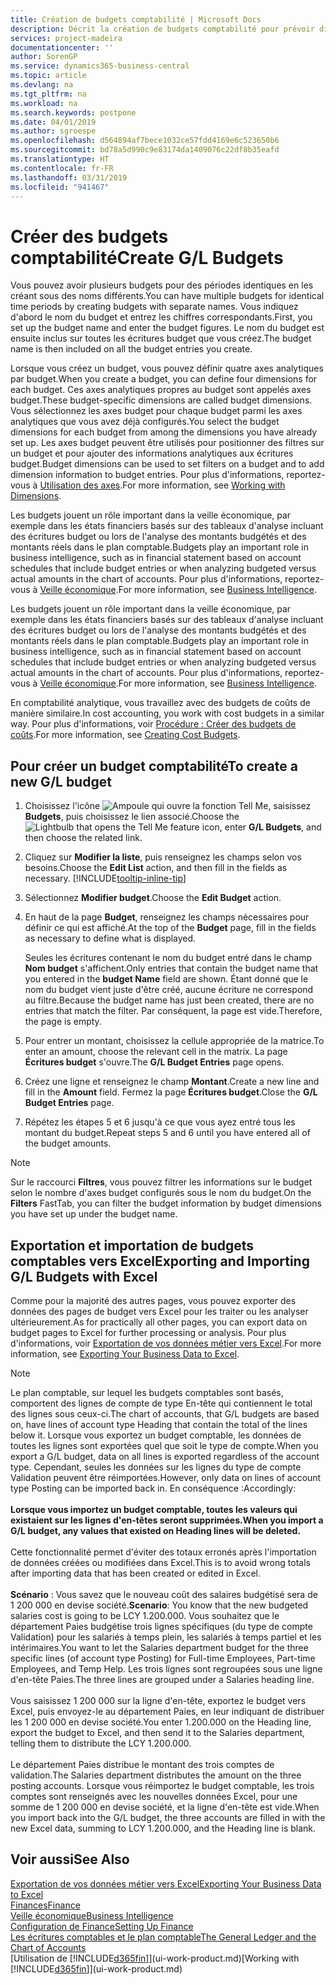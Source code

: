 ```yaml
---
title: Création de budgets comptabilité | Microsoft Docs
description: Décrit la création de budgets comptabilité pour prévoir différentes activités financières et affecter des axes analytiques à des fins de veille économique.
services: project-madeira
documentationcenter: ''
author: SorenGP
ms.service: dynamics365-business-central
ms.topic: article
ms.devlang: na
ms.tgt_pltfrm: na
ms.workload: na
ms.search.keywords: postpone
ms.date: 04/01/2019
ms.author: sgroespe
ms.openlocfilehash: d564894af7bece1032ce57fdd4169e6c523650b6
ms.sourcegitcommit: bd78a5d990c9e83174da1409076c22df8b35eafd
ms.translationtype: HT
ms.contentlocale: fr-FR
ms.lasthandoff: 03/31/2019
ms.locfileid: "941467"
---
```

# <a name="create-gl-budgets"></a><span data-ttu-id="358e7-103">Créer des budgets comptabilité</span><span class="sxs-lookup"><span data-stu-id="358e7-103">Create G/L Budgets</span></span>
<span data-ttu-id="358e7-104">Vous pouvez avoir plusieurs budgets pour des périodes identiques en les créant sous des noms différents.</span><span class="sxs-lookup"><span data-stu-id="358e7-104">You can have multiple budgets for identical time periods by creating budgets with separate names.</span></span> <span data-ttu-id="358e7-105">Vous indiquez d'abord le nom du budget et entrez les chiffres correspondants.</span><span class="sxs-lookup"><span data-stu-id="358e7-105">First, you set up the budget name and enter the budget figures.</span></span> <span data-ttu-id="358e7-106">Le nom du budget est ensuite inclus sur toutes les écritures budget que vous créez.</span><span class="sxs-lookup"><span data-stu-id="358e7-106">The budget name is then included on all the budget entries you create.</span></span>  

 <span data-ttu-id="358e7-107">Lorsque vous créez un budget, vous pouvez définir quatre axes analytiques par budget.</span><span class="sxs-lookup"><span data-stu-id="358e7-107">When you create a budget, you can define four dimensions for each budget.</span></span> <span data-ttu-id="358e7-108">Ces axes analytiques propres au budget sont appelés axes budget.</span><span class="sxs-lookup"><span data-stu-id="358e7-108">These budget-specific dimensions are called budget dimensions.</span></span> <span data-ttu-id="358e7-109">Vous sélectionnez les axes budget pour chaque budget parmi les axes analytiques que vous avez déjà configurés.</span><span class="sxs-lookup"><span data-stu-id="358e7-109">You select the budget dimensions for each budget from among the dimensions you have already set up.</span></span> <span data-ttu-id="358e7-110">Les axes budget peuvent être utilisés pour positionner des filtres sur un budget et pour ajouter des informations analytiques aux écritures budget.</span><span class="sxs-lookup"><span data-stu-id="358e7-110">Budget dimensions can be used to set filters on a budget and to add dimension information to budget entries.</span></span> <span data-ttu-id="358e7-111">Pour plus d'informations, reportez-vous à [Utilisation des axes](finance-dimensions.md).</span><span class="sxs-lookup"><span data-stu-id="358e7-111">For more information, see [Working with Dimensions](finance-dimensions.md).</span></span>

 <span data-ttu-id="358e7-112">Les budgets jouent un rôle important dans la veille économique, par exemple dans les états financiers basés sur des tableaux d'analyse incluant des écritures budget ou lors de l'analyse des montants budgétés et des montants réels dans le plan comptable.</span><span class="sxs-lookup"><span data-stu-id="358e7-112">Budgets play an important role in business intelligence, such as in financial statement based on account schedules that include budget entries or when analyzing budgeted versus actual amounts in the chart of accounts.</span></span> <span data-ttu-id="358e7-113">Pour plus d'informations, reportez-vous à [Veille économique](bi.md).</span><span class="sxs-lookup"><span data-stu-id="358e7-113">For more information, see [Business Intelligence](bi.md).</span></span>

 <span data-ttu-id="358e7-114">Les budgets jouent un rôle important dans la veille économique, par exemple dans les états financiers basés sur des tableaux d'analyse incluant des écritures budget ou lors de l'analyse des montants budgétés et des montants réels dans le plan comptable.</span><span class="sxs-lookup"><span data-stu-id="358e7-114">Budgets play an important role in business intelligence, such as in financial statement based on account schedules that include budget entries or when analyzing budgeted versus actual amounts in the chart of accounts.</span></span> <span data-ttu-id="358e7-115">Pour plus d'informations, reportez-vous à [Veille économique](bi.md).</span><span class="sxs-lookup"><span data-stu-id="358e7-115">For more information, see [Business Intelligence](bi.md).</span></span>

<span data-ttu-id="358e7-116">En comptabilité analytique, vous travaillez avec des budgets de coûts de manière similaire.</span><span class="sxs-lookup"><span data-stu-id="358e7-116">In cost accounting, you work with cost budgets in a similar way.</span></span> <span data-ttu-id="358e7-117">Pour plus d'informations, voir [Procédure : Créer des budgets de coûts](finance-create-cost-budgets.md).</span><span class="sxs-lookup"><span data-stu-id="358e7-117">For more information, see [Creating Cost Budgets](finance-create-cost-budgets.md).</span></span>    

## <a name="to-create-a-new-gl-budget"></a><span data-ttu-id="358e7-118">Pour créer un budget comptabilité</span><span class="sxs-lookup"><span data-stu-id="358e7-118">To create a new G/L budget</span></span>  
1. <span data-ttu-id="358e7-119">Choisissez l'icône ![Ampoule qui ouvre la fonction Tell Me](media/ui-search/search_small.png "Dites-moi ce que vous voulez faire"), saisissez **Budgets**, puis choisissez le lien associé.</span><span class="sxs-lookup"><span data-stu-id="358e7-119">Choose the ![Lightbulb that opens the Tell Me feature](media/ui-search/search_small.png "Tell me what you want to do") icon, enter **G/L Budgets**, and then choose the related link.</span></span>  
2. <span data-ttu-id="358e7-120">Cliquez sur **Modifier la liste**, puis renseignez les champs selon vos besoins.</span><span class="sxs-lookup"><span data-stu-id="358e7-120">Choose the **Edit List** action, and then fill in the fields as necessary.</span></span> [!INCLUDE[tooltip-inline-tip](includes/tooltip-inline-tip_md.md)]  
3. <span data-ttu-id="358e7-121">Sélectionnez **Modifier budget**.</span><span class="sxs-lookup"><span data-stu-id="358e7-121">Choose the **Edit Budget** action.</span></span>
4. <span data-ttu-id="358e7-122">En haut de la page **Budget**, renseignez les champs nécessaires pour définir ce qui est affiché.</span><span class="sxs-lookup"><span data-stu-id="358e7-122">At the top of the **Budget** page, fill in the fields as necessary to define what is displayed.</span></span>  

    <span data-ttu-id="358e7-123">Seules les écritures contenant le nom du budget entré dans le champ **Nom budget** s'affichent.</span><span class="sxs-lookup"><span data-stu-id="358e7-123">Only entries that contain the budget name that you entered in the **budget Name** field are shown.</span></span> <span data-ttu-id="358e7-124">Étant donné que le nom du budget vient juste d'être créé, aucune écriture ne correspond au filtre.</span><span class="sxs-lookup"><span data-stu-id="358e7-124">Because the budget name has just been created, there are no entries that match the filter.</span></span> <span data-ttu-id="358e7-125">Par conséquent, la page est vide.</span><span class="sxs-lookup"><span data-stu-id="358e7-125">Therefore, the page is empty.</span></span>  
5. <span data-ttu-id="358e7-126">Pour entrer un montant, choisissez la cellule appropriée de la matrice.</span><span class="sxs-lookup"><span data-stu-id="358e7-126">To enter an amount, choose the relevant cell in the matrix.</span></span> <span data-ttu-id="358e7-127">La page **Écritures budget** s'ouvre.</span><span class="sxs-lookup"><span data-stu-id="358e7-127">The **G/L Budget Entries** page opens.</span></span>  
6. <span data-ttu-id="358e7-128">Créez une ligne et renseignez le champ **Montant**.</span><span class="sxs-lookup"><span data-stu-id="358e7-128">Create a new line and fill in the **Amount** field.</span></span> <span data-ttu-id="358e7-129">Fermez la page **Écritures budget**.</span><span class="sxs-lookup"><span data-stu-id="358e7-129">Close the **G/L Budget Entries** page.</span></span>  
7. <span data-ttu-id="358e7-130">Répétez les étapes 5 et 6 jusqu'à ce que vous ayez entré tous les montant du budget.</span><span class="sxs-lookup"><span data-stu-id="358e7-130">Repeat steps 5 and 6 until you have entered all of the budget amounts.</span></span>  

> [!NOTE]  
>  <span data-ttu-id="358e7-131">Sur le raccourci **Filtres**, vous pouvez filtrer les informations sur le budget selon le nombre d'axes budget configurés sous le nom du budget.</span><span class="sxs-lookup"><span data-stu-id="358e7-131">On the **Filters** FastTab, you can filter the budget information by budget dimensions you have set up under the budget name.</span></span>

## <a name="exporting-and-importing-gl-budgets-with-excel"></a><span data-ttu-id="358e7-132">Exportation et importation de budgets comptables vers Excel</span><span class="sxs-lookup"><span data-stu-id="358e7-132">Exporting and Importing G/L Budgets with Excel</span></span>
<span data-ttu-id="358e7-133">Comme pour la majorité des autres pages, vous pouvez exporter des données des pages de budget vers Excel pour les traiter ou les analyser ultérieurement.</span><span class="sxs-lookup"><span data-stu-id="358e7-133">As for practically all other pages, you can export data on budget pages to Excel for further processing or analysis.</span></span> <span data-ttu-id="358e7-134">Pour plus d'informations, voir [Exportation de vos données métier vers Excel](about-export-data.md).</span><span class="sxs-lookup"><span data-stu-id="358e7-134">For more information, see [Exporting Your Business Data to Excel](about-export-data.md).</span></span>

> [!NOTE]
> <span data-ttu-id="358e7-135">Le plan comptable, sur lequel les budgets comptables sont basés, comportent des lignes de compte de type En-tête qui contiennent le total des lignes sous ceux-ci.</span><span class="sxs-lookup"><span data-stu-id="358e7-135">The chart of accounts, that G/L budgets are based on, have lines of account type Heading that contain the total of the lines below it.</span></span> <span data-ttu-id="358e7-136">Lorsque vous exportez un budget comptable, les données de toutes les lignes sont exportées quel que soit le type de compte.</span><span class="sxs-lookup"><span data-stu-id="358e7-136">When you export a G/L budget, data on all lines is exported regardless of the account type.</span></span> <span data-ttu-id="358e7-137">Cependant, seules les données sur les lignes du type de compte Validation peuvent être réimportées.</span><span class="sxs-lookup"><span data-stu-id="358e7-137">However, only data on lines of account type Posting can be imported back in.</span></span> <span data-ttu-id="358e7-138">En conséquence :</span><span class="sxs-lookup"><span data-stu-id="358e7-138">Accordingly:</span></span> <br /><br /> <span data-ttu-id="358e7-139">**Lorsque vous importez un budget comptable, toutes les valeurs qui existaient sur les lignes d'en-têtes seront supprimées.**</span><span class="sxs-lookup"><span data-stu-id="358e7-139">**When you import a G/L budget, any values that existed on Heading lines will be deleted.**</span></span> <br /><br /> <span data-ttu-id="358e7-140">Cette fonctionnalité permet d'éviter des totaux erronés après l'importation de données créées ou modifiées dans Excel.</span><span class="sxs-lookup"><span data-stu-id="358e7-140">This is to avoid wrong totals after importing data that has been created or edited in Excel.</span></span><br /><br /> <span data-ttu-id="358e7-141">**Scénario** : Vous savez que le nouveau coût des salaires budgétisé sera de 1 200 000 en devise société.</span><span class="sxs-lookup"><span data-stu-id="358e7-141">**Scenario**: You know that the new budgeted salaries cost is going to be LCY 1.200.000.</span></span> <span data-ttu-id="358e7-142">Vous souhaitez que le département Paies budgétise trois lignes spécifiques (du type de compte Validation) pour les salariés à temps plein, les salariés à temps partiel et les intérimaires.</span><span class="sxs-lookup"><span data-stu-id="358e7-142">You want to let the Salaries department budget for the three specific lines (of account type Posting) for Full-time Employees, Part-time Employees, and Temp Help.</span></span> <span data-ttu-id="358e7-143">Les trois lignes sont regroupées sous une ligne d'en-tête Paies.</span><span class="sxs-lookup"><span data-stu-id="358e7-143">The three lines are grouped under a Salaries heading line.</span></span><br /><br /><span data-ttu-id="358e7-144">Vous saisissez 1 200 000 sur la ligne d'en-tête, exportez le budget vers Excel, puis envoyez-le au département Paies, en leur indiquant de distribuer les 1 200 000 en devise société.</span><span class="sxs-lookup"><span data-stu-id="358e7-144">You enter 1.200.000 on the Heading line, export the budget to Excel, and then send it to the Salaries department, telling them to distribute the LCY 1.200.000.</span></span><br /><br /> <span data-ttu-id="358e7-145">Le département Paies distribue le montant des trois comptes de validation.</span><span class="sxs-lookup"><span data-stu-id="358e7-145">The Salaries department distributes the amount on the three posting accounts.</span></span> <span data-ttu-id="358e7-146">Lorsque vous réimportez le budget comptable, les trois comptes sont renseignés avec les nouvelles données Excel, pour une somme de 1 200 000 en devise société, et la ligne d'en-tête est vide.</span><span class="sxs-lookup"><span data-stu-id="358e7-146">When you import back into the G/L budget, the three accounts are filled in with the new Excel data, summing to LCY 1.200.000, and the Heading line is blank.</span></span>

## <a name="see-also"></a><span data-ttu-id="358e7-147">Voir aussi</span><span class="sxs-lookup"><span data-stu-id="358e7-147">See Also</span></span>
[<span data-ttu-id="358e7-148">Exportation de vos données métier vers Excel</span><span class="sxs-lookup"><span data-stu-id="358e7-148">Exporting Your Business Data to Excel</span></span>](about-export-data.md)  
[<span data-ttu-id="358e7-149">Finances</span><span class="sxs-lookup"><span data-stu-id="358e7-149">Finance</span></span>](finance.md)  
[<span data-ttu-id="358e7-150">Veille économique</span><span class="sxs-lookup"><span data-stu-id="358e7-150">Business Intelligence</span></span>](bi.md)  
[<span data-ttu-id="358e7-151">Configuration de Finance</span><span class="sxs-lookup"><span data-stu-id="358e7-151">Setting Up Finance</span></span>](finance-setup-finance.md)  
[<span data-ttu-id="358e7-152">Les écritures comptables et le plan comptable</span><span class="sxs-lookup"><span data-stu-id="358e7-152">The General Ledger and the Chart of Accounts</span></span>](finance-general-ledger.md)  
<span data-ttu-id="358e7-153">[Utilisation de [!INCLUDE[d365fin](includes/d365fin_md.md)]](ui-work-product.md)</span><span class="sxs-lookup"><span data-stu-id="358e7-153">[Working with [!INCLUDE[d365fin](includes/d365fin_md.md)]](ui-work-product.md)</span></span>  
